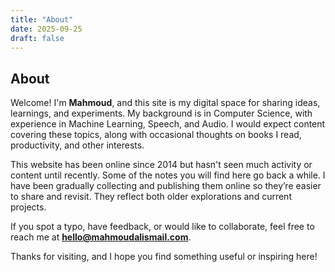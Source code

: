 ```yaml
---
title: "About"
date: 2025-09-25
draft: false
---
```


## About

Welcome! I'm **Mahmoud**, and this site is my digital space for sharing ideas, learnings, and experiments. My background is in Computer Science, with experience in Machine Learning, Speech, and Audio. I would expect content covering these topics, along with occasional thoughts on books I read, productivity, and other interests.

This website has been online since 2014 but hasn't seen much activity or content until recently. Some of the notes you will find here go back a while. I have been gradually collecting and publishing them online so they’re easier to share and revisit. They reflect both older explorations and current projects.  

If you spot a typo, have feedback, or would like to collaborate, feel free to reach me at **[hello@mahmoudalismail.com](mailto:hello@mahmoudalismail.com)**.  

Thanks for visiting, and I hope you find something useful or inspiring here!  
